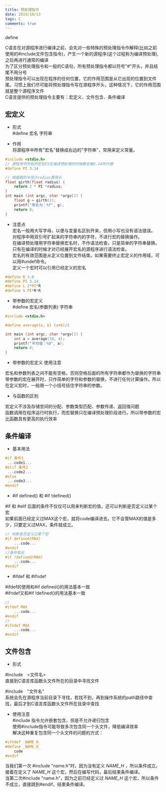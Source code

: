 ```yaml
---
title: 预处理指令
date: 2019/10/13
tags: C
comments: true
---
```


define
<!--more-->

C语言在对源程序进行编译之前，会先对一些特殊的预处理指令作解释(比如之前使用的#include文件包含指令)，产生一个新的源程序(这个过程称为编译预处理),之后再进行通常的编译  
为了区分预处理指令和一般的C语句，所有预处理指令都以符号"#"开头，并且结尾不用分号  
预处理指令可以出现在程序的任何位置，它的作用范围是从它出现的位置到文件尾。习惯上我们尽可能将预处理指令写在源程序开头，这种情况下，它的作用范围就是整个源程序文件  
C语言提供的预处理指令主要有：宏定义、文件包含、条件编译  

## 宏定义

* 形式  
#define 宏名 字符串  

* 作用  
将源程序中所有"宏名"替换成右边的"字符串"，常用来定义常量。  

```C
#include <stdio.h>
// 源程序中所有的宏名PI在编译预处理的时候都会被3.14所代替
#define PI 3.14

// 根据圆的半径计radius算周长
float girth(float radius) {
    return 2 * PI *radius;
}
int main (int argc, char *argv[]) {
    float g = girth(2);
    printf("周长为：%f", g);
    return 0;
}
```

* 注意点  
宏名一般用大写字母，以便与变量名区别开来，但用小写也没有语法错误。  
对程序中用双引号扩起来的字符串内的字符，不进行宏的替换操作。  
在编译预处理用字符串替换宏名时，不作语法检查，只是简单的字符串替换。  
只有在编译的时候才对已经展开宏名的源程序进行语法检查。  
宏名的有效范围是从定义位置到文件结束。如果需要终止宏定义的作用域，可以用#undef命令。  
定义一个宏时可以引用已经定义的宏名  

```C
#define R 3.0
#define PI 3.14
#define L 2*PI*R
#define S PI*R*R
```

* 带参数的宏定义  
#define 宏名(参数列表) 字符串

```C
#include <stdio.h>

#define average(a, b) (a+b)/2

int main (int argc, char *argv[]) {
    int a = average(10, 4);
    printf("平均值：%d", a);
    return 0;
}
```

* 带参数的宏定义 使用注意  

 宏名和参数列表之间不能有空格，否则空格后面的所有字符串都作为替换的字符串  
 带参数的宏在展开时，只作简单的字符和参数的替换，不进行任何计算操作。所以在定义宏时，一般用一个小括号括住字符串的参数。  

 * 与函数的区别  

宏定义不涉及存储空间的分配、参数类型匹配、参数传递、返回值问题  
函数调用在程序运行时执行，而宏替换只在编译预处理阶段进行。所以带参数的宏比函数具有更高的执行效率  

## 条件编译

* 基本用法

```C
#if 条件1
 ...code1...
#elif 条件2
 ...code2...
#else
 ...code3...
#endif
```

* #if defined() 和 #if !defined()  

#if 和 #elif 后面的条件不仅仅可以用来判断宏的值，还可以判断是否定义过某个宏  
如果前面已经定义过MAX这个宏，就将code编译进去。它不会管MAX的值是多少，只要定义过MAX，条件就成立。  

```C
// 判断是否定义过某个宏
#if defined(MAX)
    ...code...
#endif
//条件取反
#if !defined(MAX)
    ...code...
#endif
```

* #ifdef 和 #ifndef

#ifdef的使用和#if defined()的用法基本一致  
#ifndef又和#if !defined()的用法基本一致  

```C
//
#ifdef MAX
    ...code...
#endif
//
#ifndef MAX
    ...code...
#endif
```

## 文件包含

* 形式  

#include　<文件名>  
直接到C语言库函数头文件所在的目录中寻找文件  

#include　"文件名"  
系统会先在源程序当前目录下寻找，若找不到，再到操作系统的path路径中查找，最后才到C语言库函数头文件所在目录中查找  

* 使用注意  
#include 指令允许嵌套包含，但是不允许递归包含  
使用#include指令可能导致多次包含同一个头文件，降低编译效率  
解决这种重复包含同一个头文件的问题的方式：  

```C
#ifndef _NAME_H_
#define _NAME_H_
    code
#endif
```

当我们第一次 #include "name.h"时，因为没有定义 _NAME_H_ ，所以条件成立。  
接着在定义了 _NAME_H_ 这个宏，然后在编写代码，最后结束条件编译。  
当第二次#include "name.h"，因为之前已经定义过 _NAME_H_ 这个宏，所以条件不成立，直接跳到#endif，结束条件编译。  

